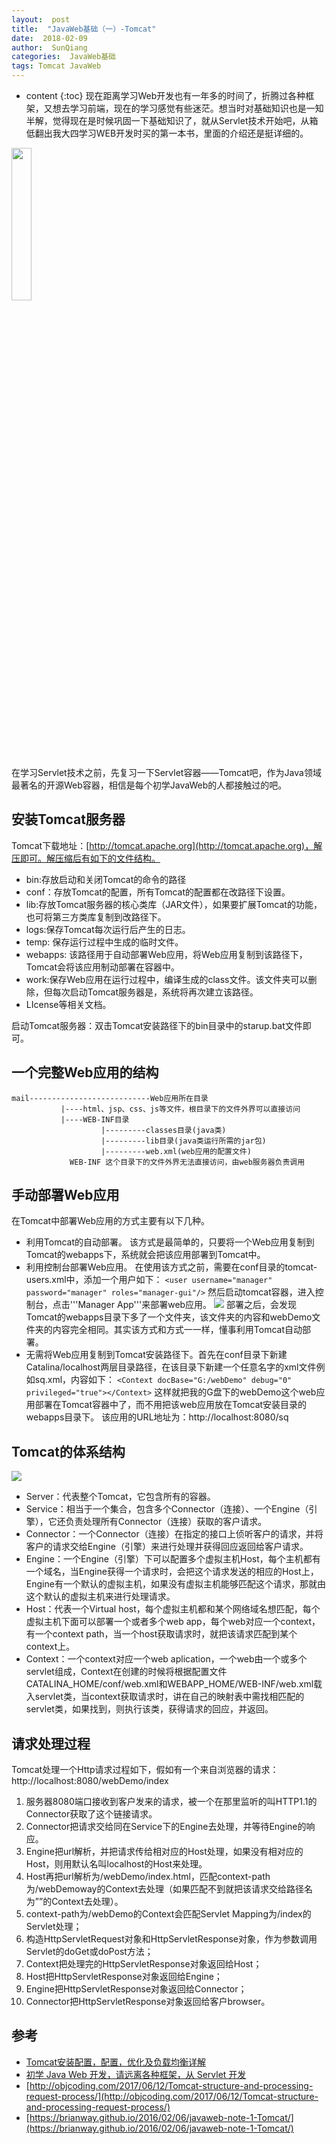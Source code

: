 ```yaml
---
layout:  post
title:  "JavaWeb基础（一）-Tomcat"
date:  2018-02-09
author:  SunQiang
categories:  JavaWeb基础
tags: Tomcat JavaWeb
---
```

* content
{:toc}
现在距离学习Web开发也有一年多的时间了，折腾过各种框架，又想去学习前端，现在的学习感觉有些迷茫。想当时对基础知识也是一知半解，觉得现在是时候巩固一下基础知识了，就从Servlet技术开始吧，从箱低翻出我大四学习WEB开发时买的第一本书，里面的介绍还是挺详细的。
<img src="http://wx1.sinaimg.cn/large/0072Njp2ly1foaj925bl4j32eo37k1l0.jpg" width="25%" height="25%"/>





在学习Servlet技术之前，先复习一下Servlet容器——Tomcat吧，作为Java领域最著名的开源Web容器，相信是每个初学JavaWeb的人都接触过的吧。

## 安装Tomcat服务器
Tomcat下载地址：[http://tomcat.apache.org](http://tomcat.apache.org)，解压即可。解压缩后有如下的文件结构。

* bin:存放启动和关闭Tomcat的命令的路径
* conf：存放Tomcat的配置，所有Tomcat的配置都在改路径下设置。
* lib:存放Tomcat服务器的核心类库（JAR文件），如果要扩展Tomcat的功能，也可将第三方类库复制到改路径下。
* logs:保存Tomcat每次运行后产生的日志。
* temp: 保存运行过程中生成的临时文件。
* webapps: 该路径用于自动部署Web应用，将Web应用复制到该路径下，Tomcat会将该应用制动部署在容器中。
* work:保存Web应用在运行过程中，编译生成的class文件。该文件夹可以删除，但每次启动Tomcat服务器是，系统将再次建立该路径。
* LIcense等相关文档。

启动Tomcat服务器：双击Tomcat安装路径下的bin目录中的starup.bat文件即可。

## 一个完整Web应用的结构

```
mail---------------------------Web应用所在目录
           |----html、jsp、css、js等文件，根目录下的文件外界可以直接访问
           |----WEB-INF目录
                    |---------classes目录(java类)
                    |---------lib目录(java类运行所需的jar包)
                    |---------web.xml(web应用的配置文件)
             WEB-INF 这个目录下的文件外界无法直接访问，由web服务器负责调用
```

## 手动部署Web应用

在Tomcat中部署Web应用的方式主要有以下几种。

* 利用Tomcat的自动部署。
该方式是最简单的，只要将一个Web应用复制到Tomcat的webapps下，系统就会把该应用部署到Tomcat中。
* 利用控制台部署Web应用。
在使用该方式之前，需要在conf目录的tomcat-users.xml中，添加一个用户如下：
```<user username="manager" password="manager" roles="manager-gui"/>```
然后启动tomcat容器，进入控制台，点击'''Manager App'''来部署web应用。
![](http://wx3.sinaimg.cn/large/0072Njp2ly1foaj92qnhbj30qb05h0ta.jpg)
部署之后，会发现Tomcat的webapps目录下多了一个文件夹，该文件夹的内容和webDemo文件夹的内容完全相同。其实该方式和方式一一样，懂事利用Tomcat自动部署。
* 无需将Web应用复制到Tomcat安装路径下。首先在conf目录下新建Catalina/localhost两层目录路径，在该目录下新建一个任意名字的xml文件例如sq.xml，内容如下：
```<Context docBase="G:/webDemo" debug="0" privileged="true"></Context>```
这样就把我的G盘下的webDemo这个web应用部署在Tomcat容器中了，而不用把该web应用放在Tomcat安装目录的webapps目录下。
该应用的URL地址为：http://localhost:8080/sq

## Tomcat的体系结构

![](http://wx1.sinaimg.cn/large/0072Njp2ly1foaj935f0fj30ln0dvmyv.jpg)

* Server：代表整个Tomcat，它包含所有的容器。
* Service：相当于一个集合，包含多个Connector（连接）、一个Engine（引擎），它还负责处理所有Connector（连接）获取的客户请求。
* Connector：一个Connector（连接）在指定的接口上侦听客户的请求，并将客户的请求交给Engine（引擎）来进行处理并获得回应返回给客户请求。
* Engine：一个Engine（引擎）下可以配置多个虚拟主机Host，每个主机都有一个域名，当Engine获得一个请求时，会把这个请求发送的相应的Host上，Engine有一个默认的虚拟主机，如果没有虚拟主机能够匹配这个请求，那就由这个默认的虚拟主机来进行处理请求。
* Host：代表一个Virtual host，每个虚拟主机都和某个网络域名想匹配，每个虚拟主机下面可以部署一个或者多个web app，每个web对应一个context，有一个context path，当一个host获取请求时，就把该请求匹配到某个context上。
* Context：一个context对应一个web aplication，一个web由一个或多个servlet组成，Context在创建的时候将根据配置文件CATALINA_HOME/conf/web.xml和WEBAPP_HOME/WEB-INF/web.xml载入servlet类，当context获取请求时，讲在自己的映射表中需找相匹配的servlet类，如果找到，则执行该类，获得请求的回应，并返回。

## 请求处理过程
Tomcat处理一个Http请求过程如下，假如有一个来自浏览器的请求：http://localhost:8080/webDemo/index

1. 服务器8080端口接收到客户发来的请求，被一个在那里监听的叫HTTP1.1的 Connector获取了这个链接请求。
2. Connector把请求交给同在Service下的Engine去处理，并等待Engine的响应。
3. Engine把url解析，并把请求传给相对应的Host处理，如果没有相对应的Host，则用默认名叫localhost的Host来处理。
4. Host再把url解析为/webDemo/index.html，匹配context-path为/webDemoway的Context去处理（如果匹配不到就把该请求交给路径名为””的Context去处理）。
5. context-path为/webDemo的Context会匹配Servlet Mapping为/index的Servlet处理；
6. 构造HttpServletRequest对象和HttpServletResponse对象，作为参数调用Servlet的doGet或doPost方法；
7. Context把处理完的HttpServletResponse对象返回给Host；
8. Host把HttpServletResponse对象返回给Engine；
9. Engine把HttpServletResponse对象返回给Connector；
10. Connector把HttpServletResponse对象返回给客户browser。

## 参考

* [Tomcat安装配置，配置，优化及负载均衡详解](http://www.cnblogs.com/rocomp/p/4802396.html)
* [初学 Java Web 开发，请远离各种框架，从 Servlet 开发](https://www.oschina.net/question/12_52027)
* [http://objcoding.com/2017/06/12/Tomcat-structure-and-processing-request-process/](http://objcoding.com/2017/06/12/Tomcat-structure-and-processing-request-process/)
* [https://brianway.github.io/2016/02/06/javaweb-note-1-Tomcat/](https://brianway.github.io/2016/02/06/javaweb-note-1-Tomcat/)
